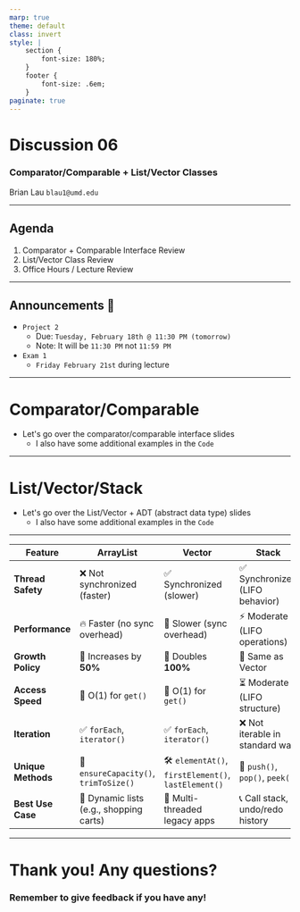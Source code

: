 ```yaml
---
marp: true
theme: default
class: invert
style: |
    section {
        font-size: 180%;
    }
    footer {
        font-size: .6em;
    }
paginate: true
---
```

<!-- 
_paginate: false
_class: invert
-->

# <!--fit--> Discussion 06
<!-- 
_footer: "Credits to Adit Bala for the MARP template <3"
-->

### Comparator/Comparable + List/Vector Classes

Brian Lau
`blau1@umd.edu`

---
## Agenda
<!-- 
_footer: Slides available at [`teaching.beelau.dev`](https://teaching.beelau.dev)
-->
1. Comparator + Comparable Interface Review
2. List/Vector Class Review
3. Office Hours / Lecture Review
---

## Announcements :mega:
<!-- 
_footer: Slides available at [`teaching.beelau.dev`](https://teaching.beelau.dev)
-->
- `Project 2`
    - Due: `Tuesday, February 18th @ 11:30 PM (tomorrow)`
    - Note: It will be `11:30 PM` not `11:59 PM`
- `Exam 1`
    - `Friday February 21st` during lecture
---
# Comparator/Comparable
- Let's go over the comparator/comparable interface slides
    - I also have some additional examples in the `Code`
---
# List/Vector/Stack
- Let's go over the List/Vector + ADT (abstract data type) slides
    - I also have some additional examples in the `Code`
---
| Feature           | **ArrayList**                     | **Vector**                         | **Stack**                          |
|------------------|---------------------------------|---------------------------------|---------------------------------|
| **Thread Safety** | ❌ Not synchronized (faster)    | ✅ Synchronized (slower)         | ✅ Synchronized (LIFO behavior)  |
| **Performance**  | 🔥 Faster (no sync overhead)    | 🐢 Slower (sync overhead)        | ⚡ Moderate (LIFO operations)    |
| **Growth Policy** | 🔼 Increases by **50%**        | 🔼 Doubles **100%**              | 🔼 Same as Vector               |
| **Access Speed** | 🚀 O(1) for `get()`             | 🚀 O(1) for `get()`             | ⏳ Moderate (LIFO structure)    |
| **Iteration**    | ✅ `forEach`, `iterator()`       | ✅ `forEach`, `iterator()`       | ❌ Not iterable in standard way |
| **Unique Methods** | 🚀 `ensureCapacity()`, `trimToSize()` | 🛠️ `elementAt()`, `firstElement()`, `lastElement()` | 🔄 `push()`, `pop()`, `peek()` |
| **Best Use Case** | 🛒 Dynamic lists (e.g., shopping carts) | 🏢 Multi-threaded legacy apps  | 📞 Call stack, undo/redo history |


---
# Thank you! Any questions?

### Remember to give feedback if you have any!
